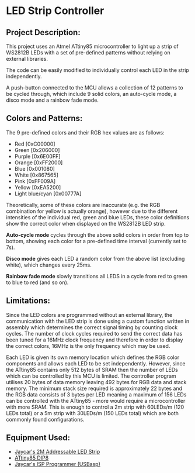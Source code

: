 LED Strip Controller
==========================

Project Description:
---------------------
This project uses an Atmel ATtiny85 microcontroller to light up a strip of WS2812B LEDs with a set of pre-defined patterns without relying on external libraries.

The code can be easily modified to individually control each LED in the strip independently.

A push-button connected to the MCU allows a collection of 12 patterns to be cycled through, which include 9 solid colors, an auto-cycle mode, a disco mode and a rainbow fade mode.

Colors and Patterns:
---------------------

The 9 pre-defined colors and their RGB hex values are as follows:

* Red               [0xC00000]
* Green             [0x206000]
* Purple            [0x6E00FF]
* Orange            [0xFF2000]
* Blue              [0x001080]
* White             [0x867565]
* Pink              [0xFF009A]
* Yellow            [0xEA5200]
* Light blue/cyan   [0x00777A]

Theoretically, some of these colors are inaccurate (e.g. the RGB combination for yellow is actually orange), however due to the different intensities of the individual red, green and blue LEDs, these color definitions show the correct color when displayed on the WS2812B LED strip.

**Auto-cycle mode** cycles through the above solid colors in order from top to bottom, showing each color for a pre-defined time interval (currently set to 7s).

**Disco mode** gives each LED a random color from the above list (excluding white), which changes every 25ms.

**Rainbow fade mode** slowly transitions all LEDS in a cycle from red to green to blue to red (and so on).

Limitations:
-------------
Since the LED colors are programmed without an external library, the communication with the LED strip is done using a custom function written in assembly which determines the correct signal timing by counting clock cycles. The number of clock cycles required to send the correct data has been tuned for a 16MHz clock frequency and therefore in order to display the correct colors, 16MHz is the only frequency which may be used.

Each LED is given its own memory location which defines the RGB color components and allows each LED to be set independently. However, since the ATtiny85 contains only 512 bytes of SRAM then the number of LEDs which can be controlled by this MCU is limited. The controller program utilises 20 bytes of data memory leaving 492 bytes for RGB data and stack memory. The minimum stack size required is approximately 22 bytes and the RGB data consists of 3 bytes per LED meaning a maximum of 156 LEDs can be controlled with the ATtiny85 - more would require a microcontroller with more SRAM. This is enough to control a 2m strip with 60LEDs/m (120 LEDs total) or a 5m strip with 30LEDs/m (150 LEDs total) which are both commonly found configurations.

Equipment Used:
----------------
* [Jaycar's 2M Addressable LED Strip](https://www.jaycar.com.au/2m-rgb-led-strip-with-120-x-addressable-w2812b-rgb-leds-arduino-mcu-compatible-5v/p/XC4390) 
* [ATtiny85 DIP8](https://www.microchip.com/wwwproducts/en/ATtiny85)
* [Jaycar's ISP Programmer (USBasp)](https://www.jaycar.com.au/isp-programmer-for-arduino-and-avr/p/XC4627)

